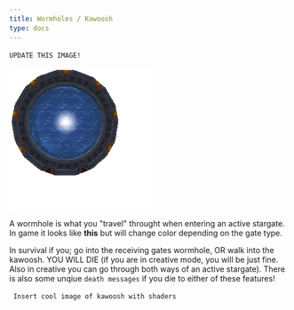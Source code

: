 ```yaml
---
title: Wormholes / Kawoosh
type: docs
---
```



`UPDATE THIS IMAGE!`


![wormhole](images/wormhole.png)

A wormhole is what you "travel" throught when entering an active stargate. In game it looks like **this** but will change color depending on the gate type. 

In survival if you; go into the receiving gates wormhole, OR walk into the kawoosh. YOU WILL DIE (if you are in creative mode, you will be just fine. Also in creative you can go through both ways of an active stargate). There is also some unqiue `death messages` if you die to either of these features!

` Insert cool image of kawoosh with shaders`